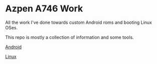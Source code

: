 # Azpen A746 Work

All the work I've done towards custom Android roms and booting Linux OSes.

This repo is mostly a collection of information and some tools.


[Android](Android/README.md)

[Linux](Linux/README.md)
